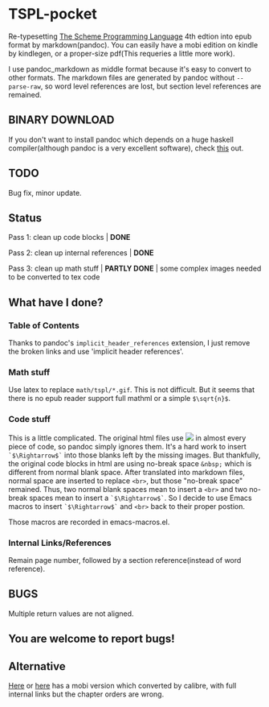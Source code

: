 TSPL-pocket
===========

Re-typesetting [The Scheme Programming Language](http://scheme.com/tspl4/)
4th edtion into epub format by markdown(pandoc). You can easily have a
mobi edition on kindle by kindlegen, or a proper-size pdf(This
requeries a little more work).

I use pandoc_markdown as middle format because it's easy to convert to other
formats. The markdown files are generated by pandoc without `--parse-raw`, so
word level references are lost, but section level references are remained.

## BINARY DOWNLOAD

If you don't want to install pandoc which depends on a huge haskell
compiler(although pandoc is a very excellent software), check
[this](https://github.com/ustcscgy/TSPL-pocket/raw/binary/build/TSPL.epub)
out.

## TODO

Bug fix, minor update.

## Status

Pass 1: clean up code blocks | **DONE**

Pass 2: clean up internal references | **DONE**

Pass 3: clean up math stuff | **PARTLY DONE** | some complex images
needed to be converted to tex code

## What have I done?

### Table of Contents

Thanks to pandoc's `implicit_header_references` extension, I just
remove the broken links and use 'implicit header references'.

### Math stuff

Use latex to replace `math/tspl/*.gif`. This is not difficult. But it
seems that there is no epub reader support full mathml or a simple
`$\sqrt{n}$`.

### Code stuff

This is a little complicated. The original html files use
![](http://scheme.com/tspl4/math/tspl/0.gif) in almost every piece of
code, so pandoc simply ignores them. It's a hard work to insert
`` `$\Rightarrow$` `` into those blanks left by the missing images. But
thankfully, the original code blocks in html are using no-break space
`&nbsp;` which is different from normal blank space. After translated
into markdown files, normal space are inserted to replace `<br>`, but
those "no-break space" remained. Thus, two normal blank spaces mean to
insert a `<br>` and two no-break spaces mean to insert a
`` `$\Rightarrow$` ``. So I decide to use Emacs macros to insert
`` `$\Rightarrow$` `` and `<br>` back to their proper postion.

Those macros are recorded in emacs-macros.el.

### Internal Links/References

Remain page number, followed by a section reference(instead of word
reference).

## BUGS

Multiple return values are not aligned.

## You are welcome to report bugs!

## Alternative

[Here](http://www.douban.com/group/topic/38649871/) or
[here](http://ishare.iask.sina.com.cn/f/36701555.html) has a mobi
version which converted by calibre, with full internal links but the
chapter orders are wrong.
